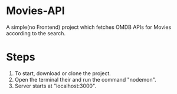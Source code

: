# Movies-API
A simple(no Frontend) project which fetches OMDB APIs for Movies according to the search.

# Steps
1. To start, download or clone the project.
2. Open the terminal their and run the command "nodemon".
3. Server starts at "localhost:3000".
